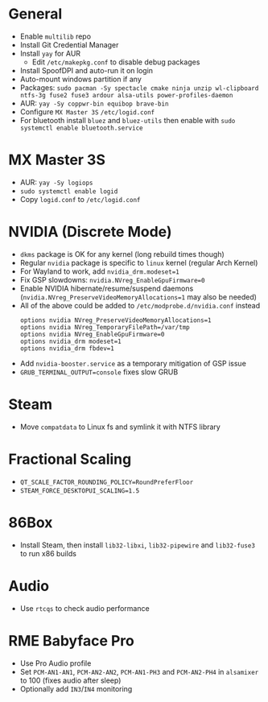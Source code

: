 # General
 * Enable `multilib` repo
 * Install Git Credential Manager
 * Install `yay` for AUR
   * Edit `/etc/makepkg.conf` to disable debug packages
 * Install SpoofDPI and auto-run it on login
 * Auto-mount windows partition if any
 * Packages: `sudo pacman -Sy spectacle cmake ninja unzip wl-clipboard ntfs-3g fuse2 fuse3 ardour alsa-utils power-profiles-daemon`
 * AUR: `yay -Sy coppwr-bin equibop brave-bin`
 * Configure `MX Master 3S` `/etc/logid.conf`
 * For bluetooth install `bluez` and `bluez-utils` then enable with `sudo systemctl enable bluetooth.service`

# MX Master 3S
 * AUR: `yay -Sy logiops`
 * `sudo systemctl enable logid`
 * Copy `logid.conf` to `/etc/logid.conf`

# NVIDIA (Discrete Mode)
 * `dkms` package is OK for any kernel (long rebuild times though)
 * Regular `nvidia` package is specific to `linux` kernel (regular Arch Kernel)
 * For Wayland to work, add `nvidia_drm.modeset=1`
 * Fix GSP slowdowns: `nvidia.NVreg_EnableGpuFirmware=0`
 * Enable NVIDIA hibernate/resume/suspend daemons (`nvidia.NVreg_PreserveVideoMemoryAllocations=1` may also be needed)
 * All of the above could be added to `/etc/modprobe.d/nvidia.conf` instead
   ```
   options nvidia NVreg_PreserveVideoMemoryAllocations=1
   options nvidia NVreg_TemporaryFilePath=/var/tmp
   options nvidia NVreg_EnableGpuFirmware=0
   options nvidia_drm modeset=1
   options nvidia_drm fbdev=1
   ```
 * Add `nvidia-booster.service` as a temporary mitigation of GSP issue
 * `GRUB_TERMINAL_OUTPUT=console` fixes slow GRUB

# Steam
 * Move `compatdata` to Linux fs and symlink it with NTFS library

# Fractional Scaling
  * `QT_SCALE_FACTOR_ROUNDING_POLICY=RoundPreferFloor`
  * `STEAM_FORCE_DESKTOPUI_SCALING=1.5`

# 86Box
 * Install Steam, then install `lib32-libxi`, `lib32-pipewire` and `lib32-fuse3` to run x86 builds 

# Audio
 * Use `rtcqs` to check audio performance

# RME Babyface Pro
 * Use Pro Audio profile
 * Set `PCM-AN1-AN1`, `PCM-AN2-AN2`, `PCM-AN1-PH3` and `PCM-AN2-PH4` in `alsamixer` to 100 (fixes audio after sleep)
 * Optionally add `IN3`/`IN4` monitoring
